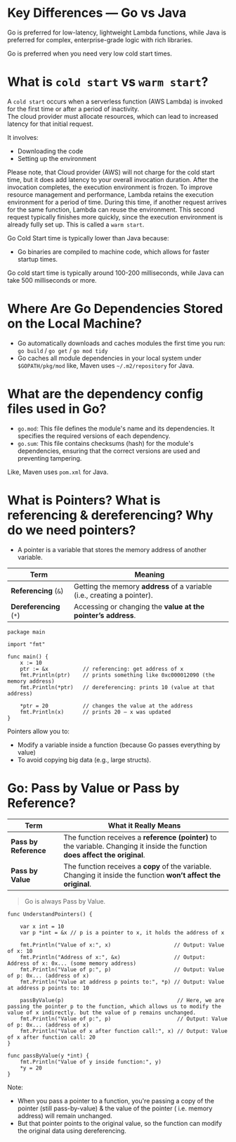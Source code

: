 # Key Differences — Go vs Java
Go is preferred for low-latency, lightweight Lambda functions, while
Java is preferred for complex, enterprise-grade logic with rich libraries.

Go is preferred when you need very low cold start times.


# What is `cold start` vs `warm start`?
A `cold start` occurs when a serverless function (AWS Lambda) is invoked for the first time or after a period of inactivity. <br>
The cloud provider must allocate resources, which can lead to increased latency for that initial request. <br>

It involves: <br>
- Downloading the code
- Setting up the environment

Please note, that Cloud provider (AWS) will not charge for the cold start time, but it does add latency to your overall invocation duration.
After the invocation completes, the execution environment is frozen. To improve resource management and performance, Lambda retains the execution environment for a period of time. During this time, if another request arrives for the same function, Lambda can reuse the environment. This second request typically finishes more quickly, since the execution environment is already fully set up. This is called a `warm start`.

Go Cold Start time is typically lower than Java because:
- Go binaries are compiled to machine code, which allows for faster startup times.

Go cold start time is typically around 100-200 milliseconds, while Java can take 500 milliseconds or more.

# Where Are Go Dependencies Stored on the Local Machine?
- Go automatically downloads and caches modules the first time you run: `go build` / `go get` / `go mod tidy`
- Go caches all module dependencies in your local system under `$GOPATH/pkg/mod` like, Maven uses `~/.m2/repository` for Java.

# What are the dependency config files used in Go?
- `go.mod`: This file defines the module's name and its dependencies. It specifies the required versions of each dependency.
- `go.sum`: This file contains checksums (hash) for the module's dependencies, ensuring that the correct versions are used and preventing tampering.

Like, Maven uses `pom.xml` for Java.

# What is Pointers? What is referencing & dereferencing? Why do we need pointers?
- A pointer is a variable that stores the memory address of another variable.

| Term                    | Meaning                                                                  |
| ----------------------- | ------------------------------------------------------------------------ |
| **Referencing** (`&`)   | Getting the memory **address** of a variable (i.e., creating a pointer). |
| **Dereferencing** (`*`) | Accessing or changing the **value at the pointer’s address**.            |

```
package main

import "fmt"

func main() {
    x := 10
    ptr := &x           // referencing: get address of x
    fmt.Println(ptr)    // prints something like 0xc000012090 (the memory address)
    fmt.Println(*ptr)   // dereferencing: prints 10 (value at that address)

    *ptr = 20           // changes the value at the address
    fmt.Println(x)      // prints 20 — x was updated
}
```
Pointers allow you to: <br>
- Modify a variable inside a function (because Go passes everything by value)
- To avoid copying big data (e.g., large structs).

# Go: Pass by Value or Pass by Reference?
| Term                  | What it Really Means                                                                                                           |
| --------------------- | ------------------------------------------------------------------------------------------------------------------------------ |
| **Pass by Reference**     | The function receives a **reference (pointer)** to the variable. Changing it inside the function **does affect the original**. |
| **Pass by Value** | The function receives a **copy** of the variable. Changing it inside the function **won’t affect the original**. | 

> Go is always Pass by Value. <br>

```
func UnderstandPointers() {

	var x int = 10
	var p *int = &x // p is a pointer to x, it holds the address of x

	fmt.Println("Value of x:", x)                    // Output: Value of x: 10
	fmt.Println("Address of x:", &x)                 // Output: Address of x: 0x... (some memory address)
	fmt.Println("Value of p:", p)                    // Output: Value of p: 0x... (address of x)
	fmt.Println("Value at address p points to:", *p) // Output: Value at address p points to: 10

	passByValue(p)                                    // Here, we are passing the pointer p to the function, which allows us to modify the value of x indirectly. but the value of p remains unchanged.
	fmt.Println("Value of p:", p)                     // Output: Value of p: 0x... (address of x)
	fmt.Println("Value of x after function call:", x) // Output: Value of x after function call: 20
}

func passByValue(y *int) {
	fmt.Println("Value of y inside function:", y)
	*y = 20
}
```
Note: <br>
- When you pass a pointer to a function, you're passing a copy of the pointer (still pass-by-value) & the value of the pointer ( i.e. memory address) will remain unchanged.
- But that pointer points to the original value, so the function can modify the original data using dereferencing.